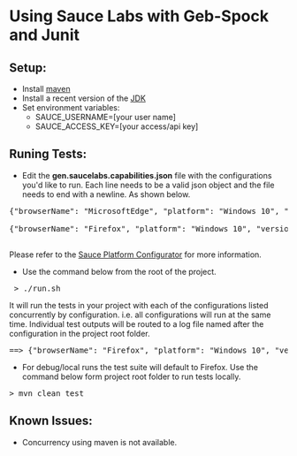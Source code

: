 Using Sauce Labs with Geb-Spock and Junit
=========================================

## Setup:

* Install [maven](https://maven.apache.org/)
* Install a recent version of the [JDK](http://www.oracle.com/technetwork/java/javase/downloads/jdk8-downloads-2133151.html)
* Set environment variables:
    * SAUCE_USERNAME=[your user name]
    * SAUCE_ACCESS_KEY=[your access/api key]
    
## Runing Tests:

* Edit the **gen.saucelabs.capabilities.json** file with the configurations you'd like to run. Each line needs to be a valid json object and the file needs to end with a newline. As shown below. 
<pre>
{"browserName": "MicrosoftEdge", "platform": "Windows 10", "version": "20.10240"}<br>
{"browserName": "Firefox", "platform": "Windows 10", "version": "42"}<br>
</pre>
Please refer to the [Sauce Platform Configurator](https://wiki.saucelabs.com/display/DOCS/Platform+Configurator/) for more information.
* Use the command below from the root of the project.
<pre> > ./run.sh</pre>
It will run the tests in your project with each of the configurations listed concurrently by configuration. i.e. all configurations will run at the same time. 
Individual test outputs will be routed to a log file named after the configuration in the project root folder. 
<pre>==> {"browserName": "Firefox", "platform": "Windows 10", "version": "42"}.log</pre>
* For debug/local runs the test suite will default to Firefox. Use the command below form project root folder to run tests locally.
<pre>> mvn clean test</pre>

## Known Issues:
* Concurrency using maven is not available.
 
